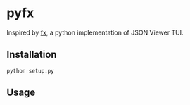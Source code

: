 # pyfx
Inspired by [fx](https://github.com/antonmedv/fx), a python implementation of JSON Viewer TUI.

## Installation
```
python setup.py
```

## Usage
